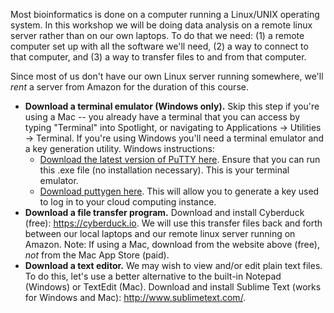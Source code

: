 Most bioinformatics is done on a computer running a Linux/UNIX operating system. In this workshop we will be doing data analysis on a remote linux server rather than on our own laptops. To do that we need: (1) a remote computer set up with all the software we'll need, (2) a way to connect to that computer, and (3) a way to transfer files to and from that computer.

Since most of us don't have our own Linux server running somewhere, we'll *rent* a server from Amazon for the duration of this course.

<!--

**Create AWS account**

First, create an Amazon Web Services account: <http://aws.amazon.com/>. Make sure to register for a Basic (Free) account. You will be required to enter a credit card and billing information -- don't worry, I have free use vouchers for you so you will not be charged. You will need to verify a phone number before you can start using AWS. Note that your Amazon.com account is not connected to your Amazon Web Services account. They are two separate entities with different login and billing information.

Once you have your AWS account set up and can successfully log in to [console.aws.amazon.com](https://console.aws.amazon.com/), email Stephen Turner (<a href="http://www.google.com/recaptcha/mailhide/d?k=01uXi4zl-bIdygzSeXF4649A==&amp;c=_81hv-sTQvJ9rjELjZNDJeAXTvLvkpfD9KEuItpEHTE=" onclick="window.open('http://www.google.com/recaptcha/mailhide/d?k\07501uXi4zl-bIdygzSeXF4649A\75\75\46c\75_81hv-sTQvJ9rjELjZNDJeAXTvLvkpfD9KEuItpEHTE\075', '', 'toolbar=0,scrollbars=0,location=0,statusbar=0,menubar=0,resizable=0,width=500,height=300'); return false;" title="Reveal this e-mail address">sd...</a>@virginia.edu) to obtain a voucher to be able to use AWS for free during and after our course. Use the subject line "RNA-SEQ COURSE AWS VOUCHER" in your email to me. Once you have your voucher, return to the AWS console, click your name at the top right, click "Billing & Cost Management", then on the left, click "Credits". Redeem the promo code I sent you -- this credit will buy enough compute time to complete this workshop and for several future RNA-seq analyses.

If you're interested in trying out EC2 prior to the workshop, watch [this short video](http://youtu.be/SKM0BB0F02Q) to learn how to launch your first instance (and make sure to stop the instance after you're done). Whether you do this or not, *be sure to stop or terminate any running EC2 instances when you are done with them*. After the course, you may deactivate your AWS account if you wish under the "My Account" settings in the AWS console.

-->

- **Download a terminal emulator (Windows only).** Skip this step if you're using a Mac -- you already have a terminal that you can access by typing "Terminal" into Spotlight, or navigating to Applications -> Utilities -> Terminal. If you're using Windows you'll need a terminal emulator and a key generation utility. Windows instructions:
    - [Download the latest version of PuTTY here](http://the.earth.li/~sgtatham/putty/latest/x86/putty.exe). Ensure that you can run this .exe file (no installation necessary). This is your terminal emulator.
    - [Download puttygen here](http://the.earth.li/~sgtatham/putty/latest/x86/puttygen.exe). This will allow you to generate a key used to log in to your cloud computing instance.
- **Download a file transfer program.** Download and install Cyberduck (free): <https://cyberduck.io>. We will use this transfer files back and forth between our local laptops and our remote linux server running on Amazon. Note: If using a Mac, download from the website above (free), *not* from the Mac App Store (paid).
- **Download a text editor.** We may wish to view and/or edit plain text files. To do this, let's use a better alternative to the built-in Notepad (Windows) or TextEdit (Mac). Download and install Sublime Text (works for Windows and Mac): <http://www.sublimetext.com/>. 
